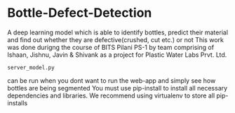# Bottle-Defect-Detection
A deep learning model which is able to identify bottles, predict their material and find out whether they are defective(crushed, cut etc.) or not
This work was done durigng the course of BITS Pilani PS-1 by team comprising of Ishaan, Jishnu, Javin & Shivank as a project for Plastic Water Labs Prvt. Ltd.
```
server_model.py 
``` 
can be run when you dont want to run the web-app and simply see how bottles are being segmented
You must use pip-install to install all necessary dependencies and libraries. We recommend using virtualenv to store all pip-installs 
